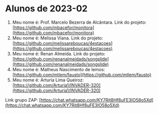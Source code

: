 # Alunos de 2023-02

1. Meu nome é: Prof. Marcelo Bezerra de Alcântara. Link do projeto:  [https://github.com/mbacefor/monitora](https://github.com/mbacefor/monitora)
2. Meu nome é: Melissa Viana. Link do projeto: [https://github.com/melissareboucas/4estacoes](https://github.com/melissareboucas/4estacoes)
3. Meu nome é: Renan Almeida. Link do projeto: [https://github.com/renanalmeidads/songslide](https://github.com/renanalmeidads/songslide)
4. Meu nome é: Matheus Nascimento de lemos: [https://github.com/mtlem/fausto](https://github.com/mtlem/fausto)
5. Meu nome é: Arturia Lima Queiroz: [https://github.com/Arturia1/INVADER-320](https://github.com/Arturia1/INVADER-320)

Link grupo ZAP:  [https://chat.whatsapp.com/KY7Rit8Hf8uFE3IO58o5Xd](https://chat.whatsapp.com/KY7Rit8Hf8uFE3IO58o5Xd)
